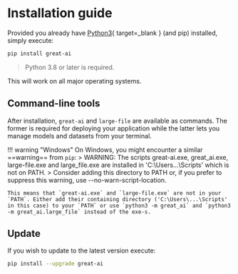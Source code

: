 # Installation guide

Provided you already have [Python3](https://www.python.org/downloads/){ target=_blank } (and pip) installed, simply execute:

```sh
pip install great-ai
```
> Python 3.8 or later is required.

This will work on all major operating systems.

## Command-line tools

After installation, `great-ai` and `large-file` are available as commands. The former is required for deploying your application while the latter lets you manage models and datasets from your terminal.

!!! warning "Windows"
    On Windows, you might encounter a similar ==warning== from `pip`:
    >  WARNING: The scripts great-ai.exe, great_ai.exe, large-file.exe and large_file.exe are installed in 'C:\Users\...\Scripts' which is not on PATH.
    > Consider adding this directory to PATH or, if you prefer to suppress this warning, use --no-warn-script-location.

    This means that `great-ai.exe` and `large-file.exe` are not in your `PATH`. Either add their containing directory ('C:\Users\...\Scripts' in this case) to your `PATH` or use `python3 -m great_ai` and `python3 -m great_ai.large_file` instead of the exe-s.

## Update

If you wish to update to the latest version execute:

```sh
pip install --upgrade great-ai
```
